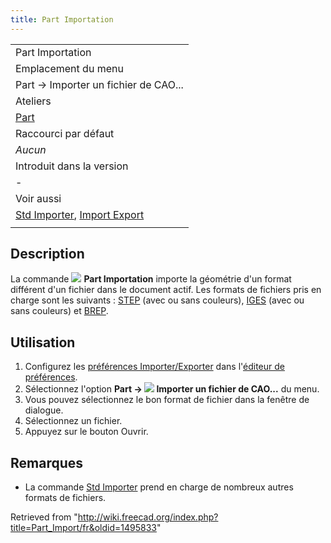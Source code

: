 ```yaml
---
title: Part Importation
---
```

|  |
| --- |
| Part Importation |
| Emplacement du menu |
| Part → Importer un fichier de CAO... |
| Ateliers |
| [Part](/Part_Workbench/fr "Part Workbench/fr") |
| Raccourci par défaut |
| *Aucun* |
| Introduit dans la version |
| - |
| Voir aussi |
| [Std Importer](/Std_Import/fr "Std Import/fr"), [Import Export](/Import_Export/fr "Import Export/fr") |
|  |

## Description

La commande ![](/images/Part_Import.svg) **Part Importation** importe la géométrie d'un format différent d'un fichier dans le document actif. Les formats de fichiers pris en charge sont les suivants : [STEP](https://fr.wikipedia.org/wiki/Standard_pour_l%27%C3%A9change_de_donn%C3%A9es_de_produit) (avec ou sans couleurs), [IGES](https://fr.wikipedia.org/wiki/Initial_Graphics_Exchange_Specification) (avec ou sans couleurs) et [BREP](https://fr.wikipedia.org/wiki/B-Rep).

## Utilisation

1. Configurez les [préférences Importer/Exporter](/Import_Export_Preferences/fr "Import Export Preferences/fr") dans l'[éditeur de préférences](/Preferences_Editor/fr "Preferences Editor/fr").
2. Sélectionnez l'option **Part → ![](/images/Part_Import.svg) Importer un fichier de CAO...** du menu.
3. Vous pouvez sélectionnez le bon format de fichier dans la fenêtre de dialogue.
4. Sélectionnez un fichier.
5. Appuyez sur le bouton Ouvrir.

## Remarques

* La commande [Std Importer](/Std_Import/fr "Std Import/fr") prend en charge de nombreux autres formats de fichiers.

Retrieved from "<http://wiki.freecad.org/index.php?title=Part_Import/fr&oldid=1495833>"